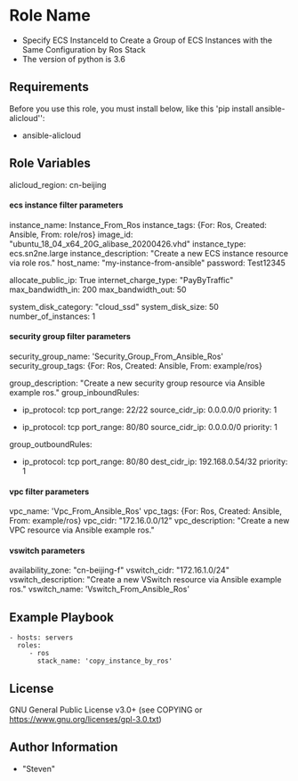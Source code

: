 Role Name
=========

- Specify ECS InstanceId to Create a Group of ECS Instances with the Same Configuration by Ros Stack
- The version of python is 3.6

Requirements
------------

Before you use this role, you must install below, like this 'pip install ansible-alicloud'':
- ansible-alicloud

Role Variables
--------------
alicloud_region: cn-beijing

#### ecs instance filter parameters
instance_name: Instance_From_Ros
instance_tags: {For: Ros, Created: Ansible, From: role/ros}
image_id: "ubuntu_18_04_x64_20G_alibase_20200426.vhd"
instance_type: ecs.sn2ne.large
instance_description: "Create a new ECS instance resource via role ros."
host_name: "my-instance-from-ansible"
password: Test12345

allocate_public_ip: True
internet_charge_type: "PayByTraffic"
max_bandwidth_in: 200
max_bandwidth_out: 50

system_disk_category: "cloud_ssd"
system_disk_size: 50
number_of_instances: 1

#### security group filter parameters
security_group_name: 'Security_Group_From_Ansible_Ros'
security_group_tags: {For: Ros, Created: Ansible, From: example/ros}

group_description: "Create a new security group resource via Ansible example ros."
group_inboundRules:
  - ip_protocol: tcp
    port_range: 22/22
    source_cidr_ip: 0.0.0.0/0
    priority: 1

  - ip_protocol: tcp
    port_range: 80/80
    source_cidr_ip: 0.0.0.0/0
    priority: 1

group_outboundRules:
  - ip_protocol: tcp
    port_range: 80/80
    dest_cidr_ip: 192.168.0.54/32
    priority: 1

#### vpc filter parameters
vpc_name: 'Vpc_From_Ansible_Ros'
vpc_tags: {For: Ros, Created: Ansible, From: example/ros}
vpc_cidr: "172.16.0.0/12"
vpc_description: "Create a new VPC resource via Ansible example ros."

#### vswitch parameters
availability_zone: "cn-beijing-f"
vswitch_cidr: "172.16.1.0/24"
vswitch_description: "Create a new VSwitch resource via Ansible example ros."
vswitch_name: 'Vswitch_From_Ansible_Ros'


Example Playbook
----------------

    - hosts: servers
      roles:
         - ros
           stack_name: 'copy_instance_by_ros'
           
License
-------

GNU General Public License v3.0+ (see COPYING or https://www.gnu.org/licenses/gpl-3.0.txt)

Author Information
------------------
- "Steven"